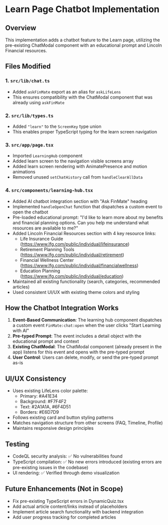 # Learn Page Chatbot Implementation

## Overview
This implementation adds a chatbot feature to the Learn page, utilizing the pre-existing ChatModal component with an educational prompt and Lincoln Financial resources.

## Files Modified

### 1. `src/lib/chat.ts`
- Added `askFinMate` export as an alias for `askLifeLens`
- This ensures compatibility with the ChatModal component that was already using `askFinMate`

### 2. `src/lib/types.ts`
- Added `"learn"` to the `ScreenKey` type union
- This enables proper TypeScript typing for the learn screen navigation

### 3. `src/app/page.tsx`
- Imported `LearningHub` component
- Added learn screen to the navigation visible screens array
- Added learn screen rendering with AnimatePresence and motion animations
- Removed unused `setChatHistory` call from `handleClearAllData`

### 4. `src/components/learning-hub.tsx`
- Added AI chatbot integration section with "Ask FinMate" heading
- Implemented `handleOpenChat` function that dispatches a custom event to open the chatbot
- Pre-loaded educational prompt: "I'd like to learn more about my benefits and financial planning options. Can you help me understand what resources are available to me?"
- Added Lincoln Financial Resources section with 4 key resource links:
  - Life Insurance Guide (https://www.lfg.com/public/individual/lifeinsurance)
  - Retirement Planning Tools (https://www.lfg.com/public/individual/retirement)
  - Financial Wellness Center (https://www.lfg.com/public/individual/financialwellness)
  - Education Planning (https://www.lfg.com/public/individual/education)
- Maintained all existing functionality (search, categories, recommended articles)
- Used consistent UI/UX with existing theme colors and styling

## How the Chatbot Integration Works

1. **Event-Based Communication**: The learning hub component dispatches a custom event `FinMate:chat:open` when the user clicks "Start Learning with AI"
2. **Pre-typed Prompt**: The event includes a detail object with the educational prompt and context
3. **Existing ChatModal**: The ChatModal component (already present in the app) listens for this event and opens with the pre-typed prompt
4. **User Control**: Users can delete, modify, or send the pre-typed prompt as-is

## UI/UX Consistency

- Uses existing LifeLens color palette:
  - Primary: #A41E34
  - Background: #F7F4F2
  - Text: #2A1A1A, #6F4D51
  - Borders: #E6D7D9
- Follows existing card and button styling patterns
- Matches navigation structure from other screens (FAQ, Timeline, Profile)
- Maintains responsive design principles

## Testing

- CodeQL security analysis: ✅ No vulnerabilities found
- TypeScript compilation: ✅ No new errors introduced (existing errors are pre-existing issues in the codebase)
- UI rendering: ✅ Verified through demo visualization

## Future Enhancements (Not in Scope)

- Fix pre-existing TypeScript errors in DynamicQuiz.tsx
- Add actual article content/links instead of placeholders
- Implement article search functionality with backend integration
- Add user progress tracking for completed articles
